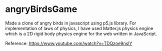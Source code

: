 # angryBirdsGame
Made a clone of angry birds in javascript using p5.js library. For implementation of laws of physics, I have used Matter.js physics engine which is a 2D rigid body physics engine for the web written in JavaScript. 

Reference: https://www.youtube.com/watch?v=TDQzoe9nslY
